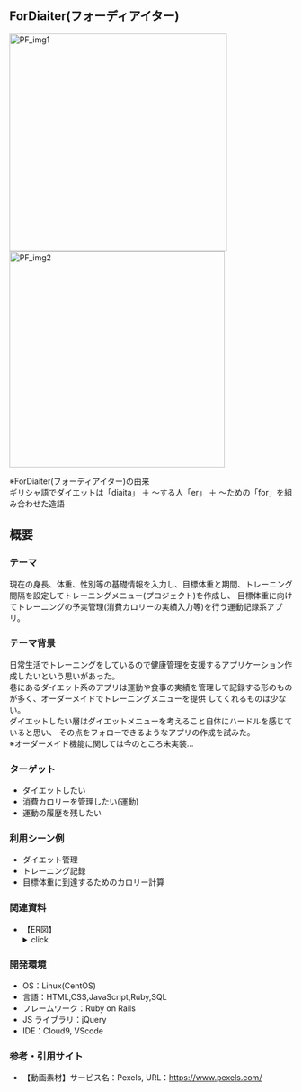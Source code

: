 ## ForDiaiter(フォーディアイター)

<p>
  <img width="387" alt="PF_img1" src="https://user-images.githubusercontent.com/63903019/174079757-23f8fbee-412a-4135-94a4-88a0c6c64d93.PNG">
  <img width="383" alt="PF_img2" src="https://user-images.githubusercontent.com/63903019/174080005-98e84afa-c9da-4b14-b599-3ad7325c178e.PNG">
</p>
※ForDiaiter(フォーディアイター)の由来<br>
ギリシャ語でダイエットは「diaita」 ＋ ～する人「er」 ＋ ～ための「for」を組み合わせた造語

## 概要
### テーマ
現在の身長、体重、性別等の基礎情報を入力し、目標体重と期間、トレーニング間隔を設定してトレーニングメニュー(プロジェクト)を作成し、
目標体重に向けてトレーニングの予実管理(消費カロリーの実績入力等)を行う運動記録系アプリ。


### テーマ背景

日常生活でトレーニングをしているので健康管理を支援するアプリケーション作成したいという思いがあった。<br/>
巷にあるダイエット系のアプリは運動や食事の実績を管理して記録する形のものが多く、オーダーメイドでトレーニングメニューを提供
してくれるものは少ない。<br/>ダイエットしたい層はダイエットメニューを考えること自体にハードルを感じていると思い、
その点をフォローできるようなアプリの作成を試みた。<br/>※オーダーメイド機能に関しては今のところ未実装...

### ターゲット

- ダイエットしたい
- 消費カロリーを管理したい(運動)
- 運動の履歴を残したい

### 利用シーン例

- ダイエット管理
- トレーニング記録
- 目標体重に到達するためのカロリー計算

### 関連資料
- 【ER図】<br/>
  <details>
  <summary>click</summary>
  <img width="658" alt="PF_ER_rev" src="https://user-images.githubusercontent.com/63903019/174015735-7cf4daad-bb72-462c-ba90-95389df1ec1c.PNG">
</details>

### 開発環境

- OS：Linux(CentOS)
- 言語：HTML,CSS,JavaScript,Ruby,SQL
- フレームワーク：Ruby on Rails
- JS ライブラリ：jQuery
- IDE：Cloud9, VScode

### 参考・引用サイト
- 【動画素材】サービス名：Pexels, URL：https://www.pexels.com/
